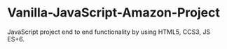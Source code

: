 # Vanilla-JavaScript-Amazon-Project
JavaScript project end to end functionality by using HTML5, CCS3, JS ES+6.
